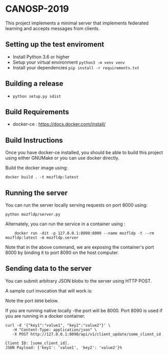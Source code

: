 # CANOSP-2019

This project implements a minimal server that implements federated
learning and accepts messages from clients.

## Setting up the test enviroment


* Install Python 3.6 or higher
* Setup your virtual environment `python3 -m venv venv`
* Install your dependencies `pip install -r requirements.txt`


## Building a release

* `python setup.py sdist`


## Build Requirements

* docker-ce : https://docs.docker.com/install/


## Build Instructions

Once you have docker-ce installed, you should be able to build this
project using either GNUMake or you can use docker directly.


Build the docker image using:

```
docker build . -t mozfldp:latest
```

## Running the server

You can run the server locally serving requests on port 8000 using:

```
python mozfldp/server.py
```

Alternately, you can run the service in a container using :

```
	docker run -dit -p 127.0.0.1:8090:8000 --name mozfldp -t --rm mozfldp:latest -m mozfldp.server
```

Note that in the above command, we are exposing the container's port
8000 by binding it to port 8090 on the host computer.


## Sending data to the server


You can submit arbitrary JSON blobs to the server using HTTP POST.

A sample curl invocation that will work is:

Note the port `8090` below.

If you are running native locally -the port will be 8000.  Port 8090
is used if you are running in a docker container.

```
curl -d '{"key1":"value1", "key2":"value2"}' \
   -H "Content-Type: application/json" \
   -X POST http://127.0.0.1:8090/api/v1/client_update/some_client_id

Client ID: [some_client_id].
JSON Payload: {'key1': 'value1', 'key2': 'value2'}%
```
